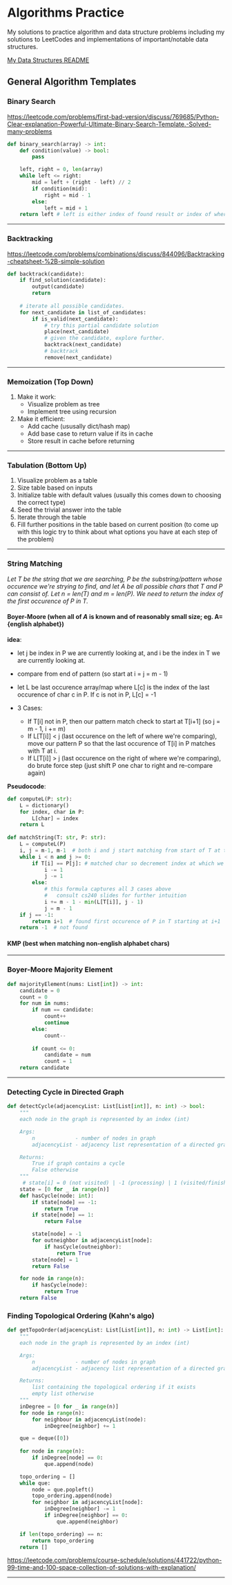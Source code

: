 # Algorithms Practice
My solutions to practice algorithm and data structure problems including my solutions to LeetCodes and implementations of important/notable data structures.

[My Data Structures README](Data_Structures/README.md)

## General Algorithm Templates

### Binary Search
https://leetcode.com/problems/first-bad-version/discuss/769685/Python-Clear-explanation-Powerful-Ultimate-Binary-Search-Template.-Solved-many-problems
```python
def binary_search(array) -> int:
    def condition(value) -> bool:
        pass

    left, right = 0, len(array)
    while left <= right:
        mid = left + (right - left) // 2
        if condition(mid):
            right = mid - 1
        else:
            left = mid + 1
    return left # left is either index of found result or index of where the result would be located (if its not there)
```

----------------------------------------------------------------

### Backtracking
https://leetcode.com/problems/combinations/discuss/844096/Backtracking-cheatsheet-%2B-simple-solution 
```python
def backtrack(candidate):
    if find_solution(candidate):
        output(candidate)
        return
    
    # iterate all possible candidates.
    for next_candidate in list_of_candidates:
        if is_valid(next_candidate):
            # try this partial candidate solution
            place(next_candidate)
            # given the candidate, explore further.
            backtrack(next_candidate)
            # backtrack
            remove(next_candidate)
```

----------------------------------------------------------------

### Memoization (Top Down)
1. Make it work:
    - Visualize problem as tree
    - Implement tree using recursion
3. Make it efficient:
    - Add cache (ususally dict/hash map)
    - Add base case to return value if its in cache
    - Store result in cache before returning
    
----------------------------------------------------------------

### Tabulation (Bottom Up)
1. Visualize problem as a table
2. Size table based on inputs
3. Initialize table with default values (usually this comes down to choosing the correct type)
4. Seed the trivial answer into the table
5. Iterate through the table
6. Fill further positions in the table based on current position (to come up with this logic try to think about what options you have at each step of the problem)

----------------------------------------------------------------

### String Matching
*Let T be the string that we are searching, P be the substring/pattern whose occurence we're strying to find, and let A be all possible chars that T and P can consist of. Let n = len(T) and m = len(P). We need to return the index of the first occurence of P in T.*
#### Boyer-Moore (when all of *A* is known and of reasonably small size; eg. A={english alphabet})
**idea**: 

- let j be index in P we are currently looking at, and i be the index in T we are currently looking at.
          
- compare from end of pattern (so start at i = j = m - 1)

- let L be last occurence array/map where L[c] is the index of the last occurence of char c in P. 
  If c is not in P, L[c] = -1

- 3 Cases:
    - If T[i] not in P, then our pattern match check to start at T[i+1] (so j = m - 1, i += m)
    - If L[T[i]] < j (last occurence on the left of where we're comparing), move our pattern P so that the last occurence of T[i] in P matches with T at i.
    - If L[T[i]] > j (last occurence on the right of where we're comparing), do brute force step (just shift P one char to right and re-compare again)

**Pseudocode**:
```python
def computeL(P: str):
    L = dictionary()
    for index, char in P:
        L[char] = index
    return L
    
def matchString(T: str, P: str):
    L = computeL(P)
    i, j = m-1, m-1  # both i and j start matching from start of T at the end of P
    while i < n and j >= 0:
        if T[i] == P[j]: # matched char so decrement index at which we're checking
            i -= 1
            j -= 1
        else:
            # this formula captures all 3 cases above
            #   consult cs240 slides for further intuition
            i += m - 1 - min(L[T[i]], j - 1)
            j = m - 1
    if j == -1:
        return i+1  # found first occurence of P in T starting at i+1
    return -1  # not found
```
#### KMP (best when matching non-english alphabet chars)
----------------------------------------------------------------

### Boyer-Moore Majority Element
```python
def majorityElement(nums: List[int]) -> int:
    candidate = 0
    count = 0
    for num in nums:
        if num == candidate:
            count++
            continue
        else:
            count--
            
        if count <= 0:
            candidate = num
            count = 1
    return candidate
```
    
----------------------------------------------------------------

### Detecting Cycle in Directed Graph

```python
def detectCycle(adjacencyList: List[List[int]], n: int) -> bool:
    """
    each node in the graph is represented by an index (int)

    Args:
        n             - number of nodes in graph
        adjacencyList - adjacency list representation of a directed graph

    Returns:
        True if graph contains a cycle
        False otherwise
    """
     # state[i] = 0 (not visited) | -1 (processing) | 1 (visited/finished) 
    state = [0 for _ in range(n)]
    def hasCycle(node: int):
        if state[node] == -1:
            return True
        if state[node] == 1:
            return False

        state[node] = -1
        for outneighbor in adjacencyList[node]:
            if hasCycle(outneighbor):
                return True
        state[node] = 1
        return False

    for node in range(n):
        if hasCycle(node):
            return True
    return False
```

### Finding Topological Ordering (Kahn's algo)

```python
def getTopoOrder(adjacencyList: List[List[int]], n: int) -> List[int]:
    """
    each node in the graph is represented by an index (int)

    Args:
        n             - number of nodes in graph
        adjacencyList - adjacency list representation of a directed graph

    Returns:
        list containing the topological ordering if it exists
        empty list otherwise
    """
    inDegree = [0 for _ in range(n)]
    for node in range(n):
        for neighbour in adjacencyList(node):
            inDegree[neighbor] += 1

    que = deque([0])
            
    for node in range(n):
        if inDegree[node] == 0:
            que.append(node)

    topo_ordering = []
    while que:
        node = que.popleft()
        topo_ordering.append(node)
        for neighbor in adjacencyList[node]:
            inDegree[neighbor] -= 1
            if inDegree[neighbor] == 0:
                que.append(neighbor)

    if len(topo_ordering) == n:
        return topo_ordering
    return []
```

https://leetcode.com/problems/course-schedule/solutions/441722/python-99-time-and-100-space-collection-of-solutions-with-explanation/
    
----------------------------------------------------------------

